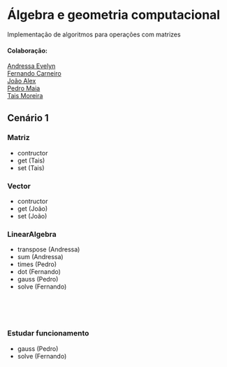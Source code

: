 # Álgebra e geometria computacional

Implementação de algoritmos para operações com matrizes

#### Colaboração: 
[Andressa Evelyn](https://github.com/Andressa-Evelyn)<br>
[Fernando Carneiro](https://github.com/fernandoeqc)<br>
[João Alex](https://github.com/Joao-ava)<br>
[Pedro Maia](https://github.com/UltiMaia)<br>
[Tais Moreira](https://github.com/taismoreira2023)<br>

## Cenário 1
### Matriz
- contructor
- get (Tais)
- set (Tais)

### Vector
- contructor
- get (João)
- set (João)

### LinearAlgebra
- transpose (Andressa)
- sum (Andressa)
- times (Pedro)
- dot (Fernando)
- gauss (Pedro)
- solve (Fernando)

<br>
<br>
<br>

### Estudar funcionamento
- gauss (Pedro)
- solve (Fernando)
